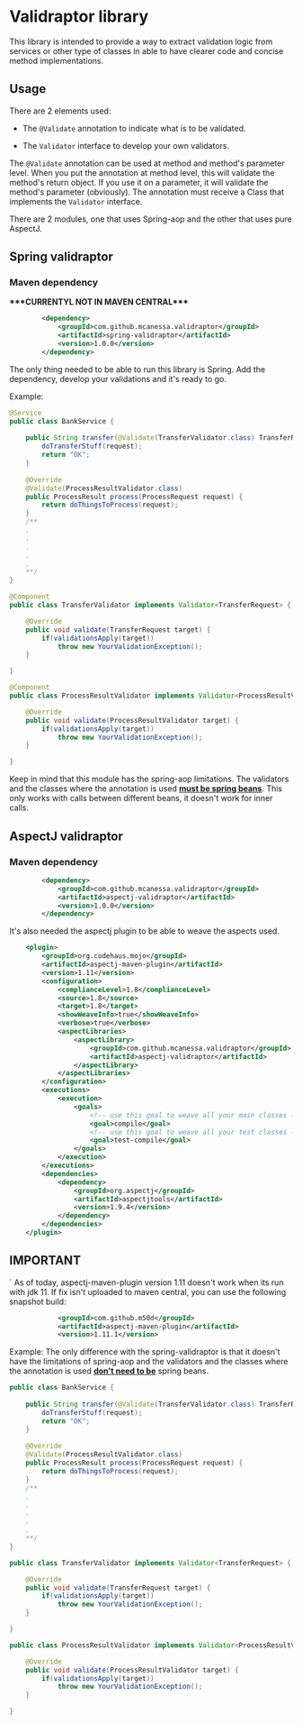 <h1>Validraptor library</h1>

This library is intended to provide a way to extract validation logic from services
or other type of classes in able to have clearer code and concise method implementations.

<h2>Usage</h2>
There are 2 elements used:

-  The `@Validate` annotation to indicate what is to be validated.

-  The `Validator` interface to develop your own validators.

The `@Validate` annotation can be used at method and method's parameter level. When you put
the annotation at method level, this will validate the method's return object. If you use it
on a parameter, it will validate the method's parameter (obviously). The annotation must
receive a Class that implements the `Validator` interface. 

There are 2 modules, one that uses Spring-aop and the other that uses pure AspectJ.

<h2>Spring validraptor</h2>

<h3>Maven dependency</h3>
<b>***CURRENTYL NOT IN MAVEN CENTRAL***</b>

```xml
        <dependency>
            <groupId>com.github.mcanessa.validraptor</groupId>
            <artifactId>spring-validraptor</artifactId>
            <version>1.0.0</version>
        </dependency>
```
The only thing needed to be able to run this library is Spring. 
Add the dependency, develop your validations and it's ready to go.

Example:

```java
@Service
public class BankService {
    
    public String transfer(@Validate(TransferValidator.class) TransferRequest request) {
        doTransferStuff(request);
        return "OK";
    }
    
    @Override
    @Validate(ProcessResultValidator.class)
    public ProcessResult process(ProcessRequest request) {
        return doThingsToProcess(request);
    }
    /**
    .
    .
    .
    .
    .
    **/
}
```
```java
@Component
public class TransferValidator implements Validator<TransferRequest> {

    @Override
    public void validate(TransferRequest target) {
        if(validationsApply(target))
            throw new YourValidationException();
    }

}
```

```java
@Component
public class ProcessResultValidator implements Validator<ProcessResultValidator> {

    @Override
    public void validate(ProcessResultValidator target) {
        if(validationsApply(target))
            throw new YourValidationException();
    }

}
```
Keep in mind that this module has the spring-aop limitations. The validators and 
the classes where the annotation is used <b><u>must be spring beans</u></b>. 
This only works with calls between different beans, it doesn't work for inner calls.

<h2>AspectJ validraptor</h2>

<h3>Maven dependency</h3>

```xml
        <dependency>
			<groupId>com.github.mcanessa.validraptor</groupId>
			<artifactId>aspectj-validraptor</artifactId>
			<version>1.0.0</version>
		</dependency>
```

It's also needed the aspectj plugin to be able to weave the aspects used.

```xml
    <plugin>
        <groupId>org.codehaus.mojo</groupId>
        <artifactId>aspectj-maven-plugin</artifactId>
        <version>1.11</version>
        <configuration>
            <complianceLevel>1.8</complianceLevel>
            <source>1.8</source>
            <target>1.8</target>
            <showWeaveInfo>true</showWeaveInfo>
            <verbose>true</verbose>
            <aspectLibraries>
                <aspectLibrary>
                    <groupId>com.github.mcanessa.validraptor</groupId>
                    <artifactId>aspectj-validraptor</artifactId>
                </aspectLibrary>
            </aspectLibraries>
        </configuration>
        <executions>
            <execution>
                <goals>
                    <!-- use this goal to weave all your main classes -->
                    <goal>compile</goal>
                    <!-- use this goal to weave all your test classes -->
                    <goal>test-compile</goal>
                </goals>
            </execution>
        </executions>
        <dependencies>
            <dependency>
                <groupId>org.aspectj</groupId>
                <artifactId>aspectjtools</artifactId>
                <version>1.9.4</version>
            </dependency>
        </dependencies>
    </plugin>
```
<h2>IMPORTANT</h2>`
As of today, aspectj-maven-plugin version 1.11 doesn't work when its run with jdk 11.
If fix isn't uploaded to maven central, you can use the following snapshot build:

```xml
            <groupId>com.github.m50d</groupId>
            <artifactId>aspectj-maven-plugin</artifactId>
            <version>1.11.1</version>
```

Example:
The only difference with the spring-validraptor is that it doesn't have the
limitations of spring-aop and the validators and the classes where the annotation is used
<b><u>don't need to be</u></b> spring beans.

```java
public class BankService {
    
    public String transfer(@Validate(TransferValidator.class) TransferRequest request) {
        doTransferStuff(request);
        return "OK";
    }
    
    @Override
    @Validate(ProcessResultValidator.class)
    public ProcessResult process(ProcessRequest request) {
        return doThingsToProcess(request);
    }
    /**
    .
    .
    .
    .
    .
    **/
}
```

```java
public class TransferValidator implements Validator<TransferRequest> {

    @Override
    public void validate(TransferRequest target) {
        if(validationsApply(target))
            throw new YourValidationException();
    }

}
```

```java
public class ProcessResultValidator implements Validator<ProcessResultValidator> {

    @Override
    public void validate(ProcessResultValidator target) {
        if(validationsApply(target))
            throw new YourValidationException();
    }

}
```